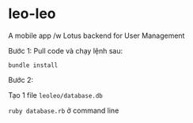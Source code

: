 # leo-leo
A mobile app /w Lotus backend for User Management

Bước 1:
Pull code và chạy lệnh sau:

```
bundle install

```
Bước 2:

Tạo 1 file `leoleo/database.db`

`ruby database.rb` ở command line
